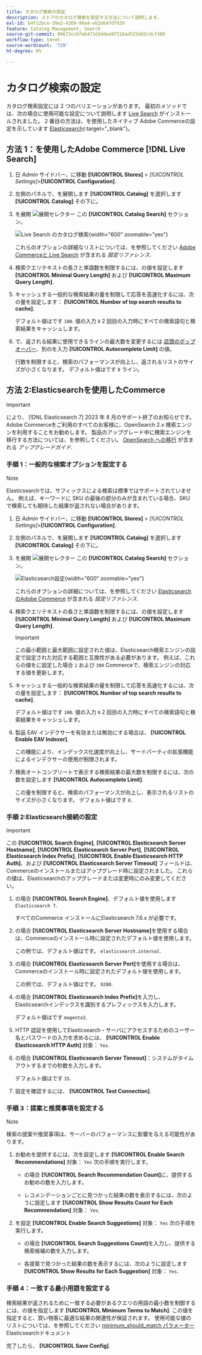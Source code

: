 ```yaml
---
title: カタログ検索の設定
description: ストアのカタログ検索を設定する方法について説明します。
exl-id: b4f22bce-39e2-4269-99a4-eb2d647df939
feature: Catalog Management, Search
source-git-commit: 06673ccb7eb471d3ddea97218ad525dd2cdcf380
workflow-type: tm+mt
source-wordcount: '729'
ht-degree: 0%

---
```


# カタログ検索の設定

カタログ検索設定には 2 つのバリエーションがあります。 最初のメソッドでは、次の場合に使用可能な設定について説明します [Live Search](https://experienceleague.adobe.com/docs/commerce-merchant-services/live-search/overview.html) がインストールされました。 2 番目の方法は、を使用したネイティブ Adobe Commerceの設定を示しています [Elasticsearch][1]{:target=&quot;_blank&quot;}。

## 方法 1：を使用したAdobe Commerce [!DNL Live Search]

1. 日 _Admin_ サイドバー、に移動 **[!UICONTROL Stores]** > _[!UICONTROL Settings]_>**[!UICONTROL Configuration]**.

1. 左側のパネルで、を展開します **[!UICONTROL Catalog]** を選択します **[!UICONTROL Catalog]** その下に。

1. を展開 ![展開セレクター](../assets/icon-display-expand.png) この **[!UICONTROL Catalog Search]** セクション。

   ![Live Search のカタログ検索](../configuration-reference/catalog/assets/catalog-search-live-search.png){width="600" zoomable="yes"}

   これらのオプションの詳細なリストについては、を参照してください [Adobe Commerceと Live Search](../configuration-reference/catalog/catalog.md#adobe-commerce-with-live-search) が含まれる _設定リファレンス_.

1. 検索クエリテキストの長さと単語数を制限するには、の値を設定します **[!UICONTROL Minimal Query Length]** および **[!UICONTROL Maximum Query Length]**.

1. キャッシュする一般的な検索結果の量を制限して応答を高速化するには、次の量を設定します： **[!UICONTROL Number of top search results to cache]**.

   デフォルト値はです `100`. 値の入力 `0` 2 回目の入力時にすべての検索語句と検索結果をキャッシュします。

1. で、返される結果に使用できるラインの最大数を変更するには [店頭のポップオーバー](https://experienceleague.adobe.com/docs/commerce-merchant-services/live-search/live-search-storefront/quick-tour.html)、別のを入力 **[!UICONTROL Autocomplete Limit]** の値。

   行数を制限すると、検索のパフォーマンスが向上し、返されるリストのサイズが小さくなります。 デフォルト値はです `8` ライン。

## 方法 2:Elasticsearchを使用したCommerce

>[!IMPORTANT]
>
>により、 [!DNL Elasticsearch 7] 2023 年 8 月のサポート終了のお知らせです。Adobe Commerceをご利用のすべてのお客様に、OpenSearch 2.x 検索エンジンを利用することをお勧めします。 製品のアップグレード中に検索エンジンを移行する方法については、を参照してください。 [OpenSearch への移行](https://experienceleague.adobe.com/docs/commerce-operations/upgrade-guide/prepare/opensearch-migration.html) が含まれる _アップグレードガイド_.

### 手順 1：一般的な検索オプションを設定する

>[!NOTE]
>
>Elasticsearchでは、サフィックスによる検索は標準ではサポートされていません。 例えば、キーワードに SKU の最後の部分のみが含まれている場合、SKU で検索しても期待した結果が返されない場合があります。

1. 日 _Admin_ サイドバー、に移動 **[!UICONTROL Stores]** > _[!UICONTROL Settings]_>**[!UICONTROL Configuration]**.

1. 左側のパネルで、を展開します **[!UICONTROL Catalog]** を選択します **[!UICONTROL Catalog]** その下に。

1. を展開 ![展開セレクター](../assets/icon-display-expand.png) この **[!UICONTROL Catalog Search]** セクション。

   ![Elasticsearch設定](../configuration-reference/catalog/assets/catalog-search-elasticsearch.png){width="600" zoomable="yes"}

   これらのオプションの詳細については、を参照してください [ElasticsearchのAdobe Commerce](../configuration-reference/catalog/catalog.md#adobe-commerce-with-elasticsearch) が含まれる _設定リファレンス_.

1. 検索クエリテキストの長さと単語数を制限するには、の値を設定します **[!UICONTROL Minimal Query Length]** および **[!UICONTROL Maximum Query Length]**.

   >[!IMPORTANT]
   >
   >この最小範囲と最大範囲に設定された値は、Elasticsearch検索エンジンの設定で設定された対応する範囲と互換性がある必要があります。 例えば、これらの値をに設定した場合 `2` および `300` Commerceで、検索エンジンの対応する値を更新します。

1. キャッシュする一般的な検索結果の量を制限して応答を高速化するには、次の量を設定します： **[!UICONTROL Number of top search results to cache]**.

   デフォルト値はです `100`. 値の入力 `0` 2 回目の入力時にすべての検索語句と検索結果をキャッシュします。

1. 製品 EAV インデクサーを有効または無効にする場合は、 **[!UICONTROL Enable EAV Indexer]**.

   この機能により、インデックス化速度が向上し、サードパーティの拡張機能によるインデクサーの使用が制限されます。

1. 検索オートコンプリートで表示する検索結果の最大数を制限するには、次の数を設定します **[!UICONTROL Autocomplete Limit]**.

   この量を制限すると、検索のパフォーマンスが向上し、表示されるリストのサイズが小さくなります。 デフォルト値はです `8`.

### 手順 2:Elasticsearch接続の設定

>[!IMPORTANT]
>
>この **[!UICONTROL Search Engine]**, **[!UICONTROL Elasticsearch Server Hostname]**, **[!UICONTROL Elasticsearch Server Port]**, **[!UICONTROL Elasticsearch Index Prefix]**, **[!UICONTROL Enable Elasticsearch HTTP Auth]**、および **[!UICONTROL Elasticsearch Server Timeout]** フィールドは、Commerceのインストールまたはアップグレード時に設定されました。 これらの値は、Elasticsearchのアップグレードまたは変更時にのみ変更してください。

1. の場合 **[!UICONTROL Search Engine]**、デフォルト値を使用します `Elasticsearch 7`.

   すべてのCommerce インストールにElasticsearch 7.6.x が必要です。

1. の場合 **[!UICONTROL Elasticsearch Server Hostname]**&#x200B;を使用する場合は、Commerceのインストール時に設定されたデフォルト値を使用します。

   この例では、デフォルト値はです。 `elasticsearch.internal`.

1. の場合 **[!UICONTROL Elasticsearch Server Port]**&#x200B;を使用する場合は、Commerceのインストール時に設定されたデフォルト値を使用します。

   この例では、デフォルト値はです。 `9200`.

1. の場合 **[!UICONTROL Elasticsearch Index Prefix]**&#x200B;を入力し、Elasticsearchインデックスを識別するプレフィックスを入力します。

   デフォルト値はです `magento2`.

1. HTTP 認証を使用してElasticsearch・サーバにアクセスするためのユーザー名とパスワードの入力を求めるには、 **[!UICONTROL Enable Elasticsearch HTTP Auth]** 対象： `Yes`.

1. の場合 **[!UICONTROL Elasticsearch Server Timeout]**：システムがタイムアウトするまでの秒数を入力します。

   デフォルト値はです `15`.

1. 設定を確認するには、 **[!UICONTROL Test Connection]**.

### 手順 3：提案と推奨事項を設定する

>[!NOTE]
>
>検索の提案や推奨事項は、サーバーのパフォーマンスに影響を与える可能性があります。

1. お勧めを提供するには、次を設定します **[!UICONTROL Enable Search Recommendations]** 対象： `Yes` 次の手順を実行します。

   - の場合 **[!UICONTROL Search Recommendation Count]**&#x200B;に、提供するお勧めの数を入力します。

   - レコメンデーションごとに見つかった結果の数を表示するには、次のように設定します **[!UICONTROL Show Results Count for Each Recommendation]** 対象： `Yes`.

1. を設定 **[!UICONTROL Enable Search Suggestions]** 対象： `Yes` 次の手順を実行します。

   - の場合 **[!UICONTROL Search Suggestions Count]**&#x200B;を入力し、提供する検索候補の数を入力します。

   - 各提案で見つかった結果の数を表示するには、次のように設定します **[!UICONTROL Show Results for Each Suggestion]** 対象： `Yes`.

### 手順 4：一致する最小用語を設定する

検索結果が返されるために一致する必要があるクエリの用語の最小数を制御するには、の値を指定します **[!UICONTROL Minimum Terms to Match]**. この値を指定すると、買い物客に最適な結果の関連性が保証されます。 使用可能な値のリストについては、を参照してください [minimum_should_match パラメーター](https://www.elastic.co/guide/en/elasticsearch/reference/current/query-dsl-minimum-should-match.html) Elasticsearchドキュメント

完了したら、 **[!UICONTROL Save Config]**.

[1]: https://experienceleague.adobe.com/docs/commerce-operations/installation-guide/prerequisites/search-engine/overview.html
[2]: https://experienceleague.adobe.com/docs/commerce-operations/configuration-guide/search/overview-search.html
